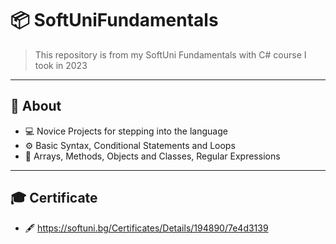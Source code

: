 # 📦 SoftUniFundamentals

>This repository is from my SoftUni Fundamentals with C# course I took in 2023

---

## 🔎 About

- 💻 Novice Projects for stepping into the language
- ⚙️ Basic Syntax, Conditional Statements and Loops
- 📁 Arrays, Methods, Objects and Classes, Regular Expressions

---
## 🎓 Certificate
- 🖋 https://softuni.bg/Certificates/Details/194890/7e4d3139
